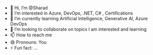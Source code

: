 - 👋 Hi, I’m @Sharad
- 👀 I’m interested in Azure, DevOps, .NET, C# , Certifications
- 🌱 I’m currently learning Artificial Intelligence, Generative AI, Azure DevOps
- 💞️ I’m looking to collaborate on topics I am interested and learning
- 📫 How to reach me 
- 😄 Pronouns: You
- ⚡ Fun fact: ...

<!---
914451/914451 is a ✨ special ✨ repository because its `README.md` (this file) appears on your GitHub profile.
You can click the Preview link to take a look at your changes.
--->
